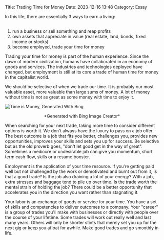 Title: Trading Time for Money
Date: 2023-12-16 13:48
Category: Essay

In this life, there are essentially 3 ways to earn a living:<br /><br />
1. run a business or sell something and reap profits<br />
2. own assets that appreciate in value (real estate, land, bonds, fixed income or stocks)<br />
3. become employed, trade your time for money<br />

Trading your time for money is part of the human experience. Since the dawn of modern civilization, humans have collaborated in an economy of goods and services. The industries and technologies deployed have changed, but employment is still at its core a trade of human time for money in the capitalist world.

We should be selective of when we trade our time. It is probably our most valuable asset, more valuable than large sums of money. A lot of money without time is not as great as some money with time to enjoy it.

![Time is Money, Generated With Bing]({static}/images/time-is-money.jpeg)
<center>*Generated with Bing Image Creator*</center>

When searching for your next trade, taking more time to consider different options is worth it.
We don't always have the luxury to pass on a job offer. The best outcome is a job that fits you better, challenges you, provides new opportunities, improves your skills and sets you up for success. Be selective but as the old proverb goes, "don't let good get in the way of great".
Sometimes a mediocre or undesirable job can give you momentum, short term cash flow, skills or a resume booster.

Employment is the application of your time resource. If you're getting paid well
but not challenged by the work or demotivated and burnt out from it, is that a good trade? Is the job also draining a lot of your energy? With a job, extra stresses and baggage tend
to pile up over time. Is the trade worth the mental strain of holding the job? There could be a better opportunity that accelerates you in the direction you want rather than stagnating it.

Your labor is an exchange of goods or service for your time.
You have a set of skills and competencies to deliver outcomes to a company.
Your "career" is a group of trades you'll make with businesses or directly with
people over the course of your lifetime. Some trades will work out really well
and last many years. Others will only be shorter stints that merely set you up for
the next gig or keep you afloat for awhile. Make good trades and go smoothly in life.
